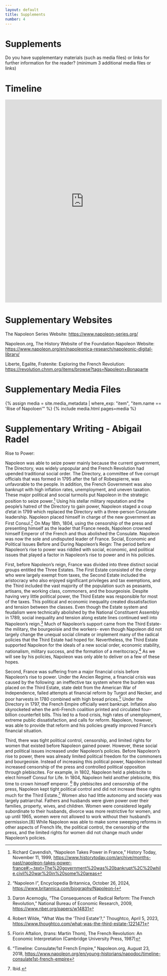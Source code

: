 ```yaml
---
layout: default
title: Supplements
number: 4
---
```


# Supplements

Do you have supplementary materials (such as media files) or links for further information for the reader? (minimum 3 additional media files or links)

# Timeline

<iframe class='timeline-iframe' src='https://cdn.knightlab.com/libs/timeline3/latest/embed/index.html?source=1PjdYGizzYHakJg35U17XGA-GZJxSy8N5lv9Hsbj3tvk&font=Default&lang=en&initial_zoom=2&height=650' width='100%' height='650' webkitallowfullscreen mozallowfullscreen allowfullscreen frameborder='0'></iframe>

# Supplementary Websites


The Napoleon Series Website:
https://www.napoleon-series.org/

Napoleon.org, The History Website of the Foundation Napoleon Website:
https://www.napoleon.org/en/napoleonica-research/napoleonic-digital-library/

Liberte, Egalite, Fratenite: Exploring the French Revolution:
https://revolution.chnm.org/items/browse?tags=Napoleon+Bonaparte

# Supplementary Media Files
{% assign media = site.media_metadata | where_exp: "item", "item.name == 'Rise of Napoloen'" %} {% include media.html pages=media %}

# Supplementary Writing - Abigail Radel

Rise to Power:

Napoleon was able to seize power mainly because the current government, The Directory, was widely unpopular and the French Revolution had upended traditional social order.  The Directory, a committee of five corrupt officials that was formed in 1795 after the fall of Robespierre, was unfavorable to the people.  In addition, the French Government was also bankrupt with high inflation rates, unemployment, and uneven taxation.  These major political and social turmoils put Napoleon in the strategic position to seize power.[^1]  Using his stellar military reputation and the people’s hatred of the Directory to gain power, Napoleon staged a coup d’etat in 1799 which replaced the Directory with a three-person Consulate leadership.  Napoleon placed himself in charge of the new government as First Consul.[^2]  On May 18th, 1804, using the censorship of the press and presenting himself as the leader that France needs, Napoleon crowned himself Emperor of the French and thus abolished the Consulate.  Napoleon was now the sole and undisputed leader of France. 
Social, Economic and Political Issues Before and During Napoleon’s Reign:
The period before Napoleon’s rise to power was riddled with social, economic, and political issues that played a factor in Napoleon’s rise to power and in his policies.  

First, before Napoleon’s reign, France was divided into three distinct social groups entitled the Three Estates.  The First Estate consisted of the clergy who were largely exempt from taxes, the Second Estate included the aristocracy who also enjoyed significant privileges and tax exemptions, and the Third included the vast majority of the population such as peasants, artisans, the working class, commoners, and the bourgeoisie.  Despite having very little political power, the Third Estate was responsible for most of the taxes.  This political and economic inequality created dissatisfaction and tension between the classes.  Even though the Estate system and feudalism were technically abolished by the National Constituent Assembly in 1789, social inequality and tension along estate lines continued well into Napoleon’s reign.[^3]  Much of Napoleon’s support came from the Third Estate- the military, the bourgeoisie and the workers- even though Napoleon did not largely change the unequal social climate or implement many of the radical policies that the Third Estate had hoped for.  Nevertheless, the Third Estate supported Napoleon for the ideals of a new social order, economic stability, nationalism, military success, and the formation of a meritocracy.[^4]  As we will see by his policies, Napoleon was only able to deliver on a few of these hopes. 

Second, France was suffering from a major financial crisis before Napoleon’s rise to power.  Under the Ancien Regime, a financial crisis was caused by the following: an ineffective tax system where the burden was placed on the Third Estate, state debt from the American War of Independence, failed attempts at financial reform by Turgot and Necker, and poor harvests in 1780 combined with high bread prices.[^5]  Under the Directory in 1797, the French Empire officially went bankrupt.  Inflation also skyrocketed when the anti-French coalition printed and circulated four-billion counterfeit bills.  This led to a food crisis, high rates of unemployment, extreme public dissatisfaction, and calls for reform.  Napoleon, however, was able to provide that reform and his policies greatly improved France’s financial situation.

Third, there was tight political control, censorship, and limited rights for women that existed before Napoleon gained power.  However, these social and political issues increased under Napoleon’s policies.  Before Napoleon’s rise to power, there was already limited political freedom for the commoners and bourgeoisie.  Instead of increasing this political power, Napoleon instead increased censorship of the press and controlled political opposition through plebiscites.  For example, in 1802, Napoleon held a plebiscite to elect himself Consul for Life.  In 1804, Napoleon held another plebiscite, this time to crown himself emperor. [^6]  By plebiscites and censorship of the press, Napoleon kept tight political control and did not increase these rights much for the Third Estate.[^7]  Women also had little autonomy and society was largely patriarchal.  Fathers and husbands were given power over their families, property, wives, and children.  Women were considered legally subordinate to their husbands, divorce was more restrictive for women, and up until 1965, women were not allowed to work without their husband’s permission.[8]  While Napoleon was able to make some sweeping reforms in other aspects of French life, the political control, the censorship of the press, and the limited rights for women did not change much under Napoleon’s policies.  
[^1]:Richard Cavendish, “Napoleon Takes Power in France,” History Today, November 11, 1999, https://www.historytoday.com/archive/months-past/napoleon-takes-power-france#:~:text=The%20government%20was%20bankrupt%2C%20while,civil%20war%20in%20some%20areas
[^2]:“Napoleon I”, Encyclopedia Britannica, October 26, 2024, https://www.britannica.com/biography/Napoleon-I
[^3]:Daron Acemoglu, “The Consequences of Radical Reform: The French Revolution,” National Bureau of Economic Research, 2009, https://www.nber.org/papers/w14831
[^4]:Robert Wilde, “What Was the ‘Third Estate’?,” Thoughtco, April 5, 2023, https://www.thoughtco.com/what-was-the-third-estate-1221471
[^5]:Florin Aftalion, (trans: Martin Thom), The French Revolution: An Economic Interpretation (Cambridge University Press, 1987)
[^6]:“Timeline: Consulate/1st French Empire,” Napoleon.org, August 23, 2018, https://www.napoleon.org/en/young-historians/napodoc/timeline-consulate1st-french-empire
[^7]:Ibid.

